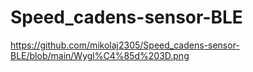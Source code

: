 # Speed_cadens-sensor-BLE
https://github.com/mikolaj2305/Speed_cadens-sensor-BLE/blob/main/Wygl%C4%85d%203D.png
